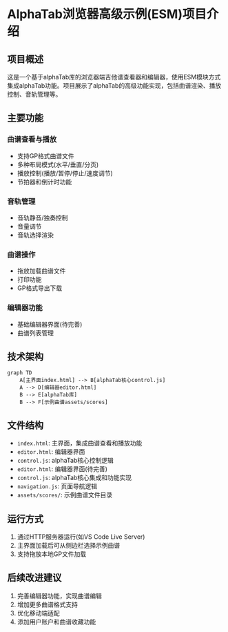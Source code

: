 # AlphaTab浏览器高级示例(ESM)项目介绍

## 项目概述
这是一个基于alphaTab库的浏览器端吉他谱查看器和编辑器，使用ESM模块方式集成alphaTab功能。项目展示了alphaTab的高级功能实现，包括曲谱渲染、播放控制、音轨管理等。

## 主要功能

### 曲谱查看与播放
- 支持GP格式曲谱文件
- 多种布局模式(水平/垂直/分页)
- 播放控制(播放/暂停/停止/速度调节)
- 节拍器和倒计时功能

### 音轨管理
- 音轨静音/独奏控制
- 音量调节
- 音轨选择渲染

### 曲谱操作
- 拖放加载曲谱文件
- 打印功能
- GP格式导出下载

### 编辑器功能
- 基础编辑器界面(待完善)
- 曲谱列表管理

## 技术架构
```mermaid
graph TD
    A[主界面index.html] --> B[alphaTab核心control.js]
    A --> D[编辑器editor.html]
    B --> E[alphaTab库]
    B --> F[示例曲谱assets/scores]
```

## 文件结构
- `index.html`: 主界面，集成曲谱查看和播放功能
- `editor.html`: 编辑器界面
- `control.js`: alphaTab核心控制逻辑
- `editor.html`: 编辑器界面(待完善)
- `control.js`: alphaTab核心集成和功能实现
- `navigation.js`: 页面导航逻辑
- `assets/scores/`: 示例曲谱文件目录

## 运行方式
1. 通过HTTP服务器运行(如VS Code Live Server)
2. 主界面加载后可从侧边栏选择示例曲谱
3. 支持拖放本地GP文件加载

## 后续改进建议
1. 完善编辑器功能，实现曲谱编辑
2. 增加更多曲谱格式支持
3. 优化移动端适配
4. 添加用户账户和曲谱收藏功能